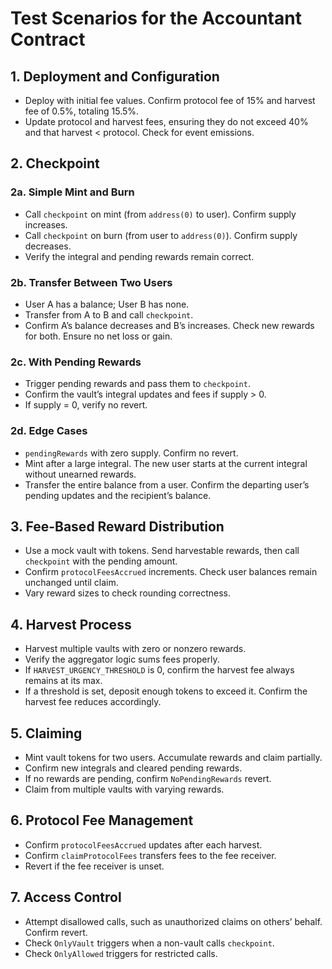 # Test Scenarios for the Accountant Contract

## 1. Deployment and Configuration
- Deploy with initial fee values. Confirm protocol fee of 15% and harvest fee of 0.5%, totaling 15.5%.
- Update protocol and harvest fees, ensuring they do not exceed 40% and that harvest < protocol. Check for event emissions.

## 2. Checkpoint
### 2a. Simple Mint and Burn
- Call `checkpoint` on mint (from `address(0)` to user). Confirm supply increases.
- Call `checkpoint` on burn (from user to `address(0)`). Confirm supply decreases.
- Verify the integral and pending rewards remain correct.

### 2b. Transfer Between Two Users
- User A has a balance; User B has none.
- Transfer from A to B and call `checkpoint`.
- Confirm A’s balance decreases and B’s increases. Check new rewards for both. Ensure no net loss or gain.

### 2c. With Pending Rewards
- Trigger pending rewards and pass them to `checkpoint`.
- Confirm the vault’s integral updates and fees if supply > 0.
- If supply = 0, verify no revert.

### 2d. Edge Cases
- `pendingRewards` with zero supply. Confirm no revert.
- Mint after a large integral. The new user starts at the current integral without unearned rewards.
- Transfer the entire balance from a user. Confirm the departing user’s pending updates and the recipient’s balance.

## 3. Fee-Based Reward Distribution
- Use a mock vault with tokens. Send harvestable rewards, then call `checkpoint` with the pending amount.
- Confirm `protocolFeesAccrued` increments. Check user balances remain unchanged until claim.
- Vary reward sizes to check rounding correctness.

## 4. Harvest Process
- Harvest multiple vaults with zero or nonzero rewards.
- Verify the aggregator logic sums fees properly.
- If `HARVEST_URGENCY_THRESHOLD` is 0, confirm the harvest fee always remains at its max.
- If a threshold is set, deposit enough tokens to exceed it. Confirm the harvest fee reduces accordingly.

## 5. Claiming
- Mint vault tokens for two users. Accumulate rewards and claim partially.
- Confirm new integrals and cleared pending rewards.
- If no rewards are pending, confirm `NoPendingRewards` revert.
- Claim from multiple vaults with varying rewards.

## 6. Protocol Fee Management
- Confirm `protocolFeesAccrued` updates after each harvest.
- Confirm `claimProtocolFees` transfers fees to the fee receiver.
- Revert if the fee receiver is unset.

## 7. Access Control
- Attempt disallowed calls, such as unauthorized claims on others’ behalf. Confirm revert.
- Check `OnlyVault` triggers when a non-vault calls `checkpoint`.
- Check `OnlyAllowed` triggers for restricted calls.